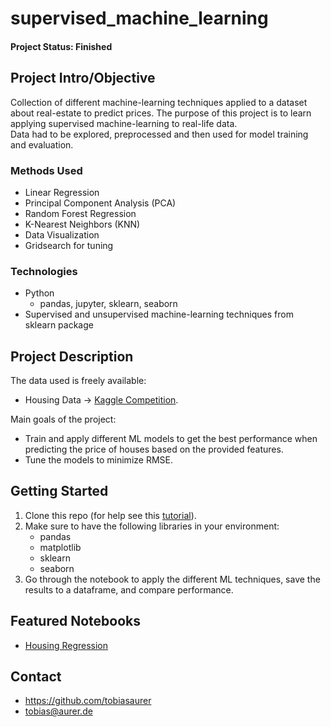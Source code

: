 # supervised_machine_learning

#### Project Status: Finished

## Project Intro/Objective
Collection of different machine-learning techniques applied to a dataset about real-estate to predict prices.
The purpose of this project is to learn applying supervised machine-learning to real-life data.   
Data had to be explored, preprocessed and then used for model training and evaluation.

### Methods Used
* Linear Regression 
* Principal Component Analysis (PCA)
* Random Forest Regression
* K-Nearest Neighbors (KNN)
* Data Visualization
* Gridsearch for tuning

### Technologies
* Python
  * pandas, jupyter, sklearn, seaborn
* Supervised and unsupervised machine-learning techniques from sklearn package

## Project Description
The data used is freely available:
* Housing Data -> [Kaggle Competition](https://www.kaggle.com/competitions/house-prices-advanced-regression-techniques/data).  
  
Main goals of the project:  
* Train and apply different ML models to get the best performance when predicting the price of houses based on the provided features. 
* Tune the models to minimize RMSE.

## Getting Started

1. Clone this repo (for help see this [tutorial](https://help.github.com/articles/cloning-a-repository/)).
2. Make sure to have the following libraries in your environment:
    - pandas
    - matplotlib
    - sklearn
    - seaborn
3. Go through the notebook to apply the different ML techniques, save the results to a dataframe, and compare performance. 

## Featured Notebooks
* [Housing Regression](https://github.com/tobiasaurer/supervised_machine_learning/blob/main/housing_regression.ipynb)

## Contact
* https://github.com/tobiasaurer
* tobias@aurer.de
